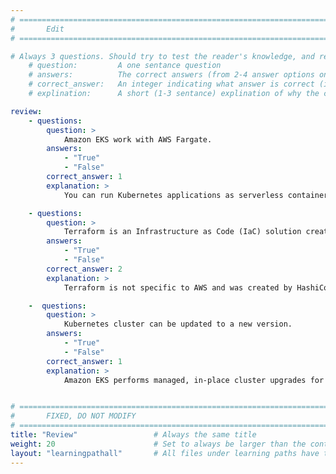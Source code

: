 ```yaml
---
# ================================================================================
#       Edit
# ================================================================================

# Always 3 questions. Should try to test the reader's knowledge, and reinforce the key points you want them to remember.
    # question:         A one sentance question
    # answers:          The correct answers (from 2-4 answer options only). Should be surrounded by quotes.
    # correct_answer:   An integer indicating what answer is correct (index starts from 0)
    # explination:      A short (1-3 sentance) explination of why the correct answer is correct. Can add aditional context if desired

review:
    - questions:
        question: >
            Amazon EKS work with AWS Fargate.
        answers:
            - "True"
            - "False"
        correct_answer: 1                     
        explanation: >
            You can run Kubernetes applications as serverless containers using AWS Fargate and Amazon EKS.

    - questions:
        question: >
            Terraform is an Infrastructure as Code (IaC) solution created by AWS.
        answers:
            - "True"
            - "False"
        correct_answer: 2                     
        explanation: >
            Terraform is not specific to AWS and was created by HashiCorp.

    -  questions:
        question: >
            Kubernetes cluster can be updated to a new version.
        answers:
            - "True"
            - "False"
        correct_answer: 1                     
        explanation: >
            Amazon EKS performs managed, in-place cluster upgrades for both Kubernetes and Amazon EKS platform versions.


# ================================================================================
#       FIXED, DO NOT MODIFY
# ================================================================================
title: "Review"                 # Always the same title
weight: 20                      # Set to always be larger than the content in this path
layout: "learningpathall"       # All files under learning paths have this same wrapper
---
```

